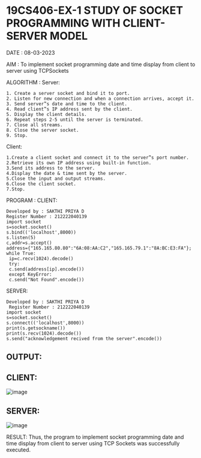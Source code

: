 # 19CS406-EX-1 STUDY OF SOCKET PROGRAMMING WITH CLIENT-SERVER MODEL

DATE : 08-03-2023

AIM :
To implement socket programming date and time display from client to
server using TCPSockets


ALGORITHM :
Server:
```
1. Create a server socket and bind it to port.
2. Listen for new connection and when a connection arrives, accept it.
3. Send server‟s date and time to the client.
4. Read client‟s IP address sent by the client.
5. Display the client details.
6. Repeat steps 2-5 until the server is terminated.
7. Close all streams.
8. Close the server socket.
9. Stop.
```

Client:
```
1.Create a client socket and connect it to the server‟s port number.
2.Retrieve its own IP address using built-in function.
3.Send its address to the server.
4.Display the date & time sent by the server.
5.Close the input and output streams.
6.Close the client socket.
7.Stop.
```


PROGRAM :
CLIENT:
```
Developed by : SAKTHI PRIYA D
Register Number : 212222040139
import socket
s=socket.socket()
s.bind(('localhost',8000))
s.listen(5)
c,addr=s.accept()
address={"165.165.80.80":"6A:08:AA:C2","165.165.79.1":"8A:BC:E3:FA"};
while True:
 ip=c.recv(1024).decode()
 try:
 c.send(address[ip].encode())
 except KeyError:
 c.send("Not Found".encode()) 
 ```


SERVER:
```
Developed by : SAKTHI PRIYA D
 Register Number : 212222040139
import socket
s=socket.socket()
s.connect(('localhost',8000))
print(s.getsockname())
print(s.recv(1024).decode())
s.send("acknowledgement recived from the server".encode())
```


## OUTPUT:
## CLIENT:
![image](https://github.com/sakthipriyadhanusu/19CS406-EX-1/assets/119393194/d54eaa7e-bf4c-46b0-8fd0-e2bb85b33670)



## SERVER:
![image](https://github.com/sakthipriyadhanusu/19CS406-EX-1/assets/119393194/2dad036f-edc6-4e0c-930c-2f7c1c5fb30b)



RESULT:
Thus, the program to implement socket programming date and time display from client to
server using TCP Sockets was successfully executed.

